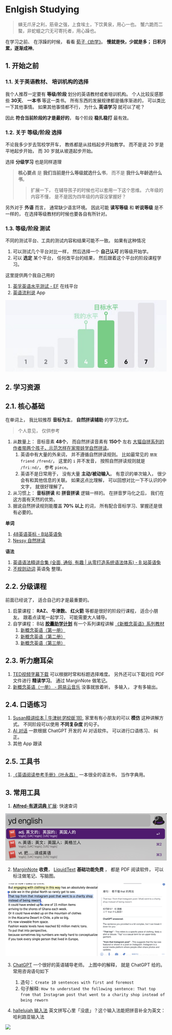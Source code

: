 # Enlgish Studying

> 螾无爪牙之利，筋骨之强，上食埃土，下饮黄泉，用心一也。
> 蟹六跪而二螯，非蛇蟺之穴无可寄托者，用心躁也。

在学习之前、 在浮躁的时候， 看看 [荀子《劝学》](https://www.bilibili.com/video/BV1aP411W7Dq/)。 **慢就是快，少就是多； 日积月累，逐渐成神**。


## 1. 开始之前

### 1.1. 关于英语教材、 培训机构的选择

我个人推荐一定要有 **等级/阶段** 划分的英语教材或者培训机构。 个人比较反感那些 **30天**、 **一本书** 等这一类书。 
所有东西的发展规律都是循序渐进的， 可以类比一下其他事情。 如果其他事情都不行， 为什么 **英语学习** 就可以了呢？

因此 **符合当前阶段的才是最好的**， 每个阶段 **稳扎稳打** 最有效。


### 1.2. 关于 **等级/阶段** 选择

不论我多少岁去驾校学开车， 教练都是从挂档起步开始教学。 而不是说 20 岁是平地起步开始， 而 30 岁就从坡道起步开始。

选择 **分级学习** 也是同样道理

> **核心要点** 是 **我们当前是什么等级就选什么书**， 而不是 **我什么年龄选什么书**。 
>> 扩展一下， 在辅导孩子的时候也可以套用一下这个思维。 六年级的内容不懂， 是不是因为四年级的内容没掌握好？

另外对于 **外语** 而言， 通常缺少语言环境。 因此可能 **读写等级** 和 **听说等级** 是不一样的， 在选择等级教材的时候也要各自有所针对。

### 1.3. **等级/阶段** 测试

不同的测试平台、工具的测试内容和结果可能不一致。 如果有这种情况

1. 可以测试几个平台对比一样， 然后选择一个 **自己认可** 的等级开始学。
2. 可以 **选定** 某个平台， 任何改平台的结果， 然后跟着这个平台的阶段课程学习。

这里提供两个我自己用的

1. [英孚英语水平测试 - EF](https://www.efset.org/zh/) 在线平台
2. [英语流利说](https://www.liulishuo.com/) App

![](./docs/img/level-test-simple.jpg)


## 2. 学习资源

## 2.1. 核心基础

在单词上， 我比较推荐 **音标为主**， **自然拼读辅助** 的学习方式。

> 个人意见， 仅供参考

1. 从数量上： 音标音素 **48个**， 而自然拼读音素有 **150个** 左右 [大猫自拼系列的作者带两个孩子，示范怎样在家带娃学自然拼读](https://www.bilibili.com/video/BV1uh4y1v7n9/)。  
    1. 英语中有大量的外来词， 并不遵循自然拼读规则。 比如最常见的 `朋友 friend /frend/`， 这里的 `i` 并不发音， 按照自然拼读规则就是 `/friːnd/`， 参考 `piece`。
    2. 英语不是日常用于， 没有大量 **主动/被动输入**。 有意识的单次输入， 很少会有和其他信息的关联。 如果这点比理解， 可以回想对比一下不认识的中文字， 就很好理解了。
2. 从习惯上： **音标拼读** 和 **拼音拼读** 逻辑一样的。 在拼音罗马化之后， 我们在这方面有天然的优势。
3. 据说自然拼读规则能覆盖 **70% 以上** 的词， 所有配合音标学习、掌握还是很有必要的。


**单词**

1. [48英语英标 - B站英语兔](https://www.bilibili.com/video/BV1vi4y1C73C/)
2. [Nessy 自然拼读](https://www.bilibili.com/video/BV1SN411B7ok/)

**语法**

1. [英语语法精讲合集 (全面, 通俗, 有趣 | 从零打造系统语法体系) - B 站英语兔](https://www.bilibili.com/video/BV1XY411J7aG/)
2. [不规则动词](./english/irregular-verbs.md) 英语兔 整理。

## 2.2. 分级课程

前面已经说了， 适合自己的才是最重要的。

1. 启蒙课程： **RAZ、 牛津数、 红火箭** 等都是很好的阶段行课程， 适合小朋友。 跟着点读笔一起学习， 可能需要大人辅导。
2. 自学课程： B站 [**胶囊助学计划**](https://space.bilibili.com/1078480983) 有一个系列课程讲解 [《新概念英语》系列教材](./english/new-concept-english.md)
    1. [新概念英语（第一册）](https://www.bilibili.com/video/BV1xa411J7jJ/)
    1. [新概念英语（第二册）](https://www.bilibili.com/video/BV1XA4y1o72C/)
    1. [新概念英语（第三册）](https://www.bilibili.com/video/BV1zY4y187cK/)

## 2.3. 听力磨耳朵

1. [TED视频字幕下载](http://ted163.com/) 可以根据时常和标题选择难度。 另外还可以下载对应 PDF 文件进行 **精读学习**。 通过 MarginNote 做笔记。
2. [新概念英语（一册） - 网易云音乐](https://music.163.com/playlist?id=2396882979&userid=74572695) 没事就放着听。 多输入， 才有多输出。

## 2.4. 口语练习

1. [Susan精讲绘本 | 牛津树*学校版* 1阶](https://www.bilibili.com/video/BV1LJ411j741/), 家里有有小朋友的可以 **模仿** 这种讲解方式。 不同阶段可以使用 **不同复杂度** 的句子。
2. [AI 对话](https://app.myshell.ai/) 一款根据 ChatGPT 开发的 AI 对话软件。 可以进行口语练习、 纠正。
3. 其他 App 跟读

## 2.5. 工具书

1. [《英语阅读参考手册》（叶永昌）](./english/a-reference-for-english-reading.md) 一本很全的语法书， 当作字典用。


## 3. 常用工具

1. [**Alfred-有道词典** 扩展](https://github.com/tangx/alfred-youdao): 快速查词

![](./docs/img/alfred-youdao.jpg)

2. [MarginNote](https://www.marginnote.com/) **收费**， [LiquidText](https://www.liquidtext.net/) **基础功能免费** ， 都是 PDF 阅读软件， 可以标注做笔记、写脑图。 

![](./docs/img/marginnote-notes.jpg)

3. [ChatGPT](https://chat.openai.com/) 一个很好的英语辅导老师。 上图中的解释， 就是 ChatGPT 给的。 常用咨询语句如下
    1. 造句： `Create 10 sentences with first and foremost`
    2. 句子解释: `How to understand the following sentence: That top from that Instagram post that went to a charity shop instead of being reworn`

4. [hallelujah 输入法](https://github.com/dongyuwei/hallelujahIM) 英文拼写心里「没底」？这个输入法能把拼音补全为英文：哈利路亚输入法

![](https://raw.githubusercontent.com/dongyuwei/hallelujahIM/master/snapshots/suggestions2.png)